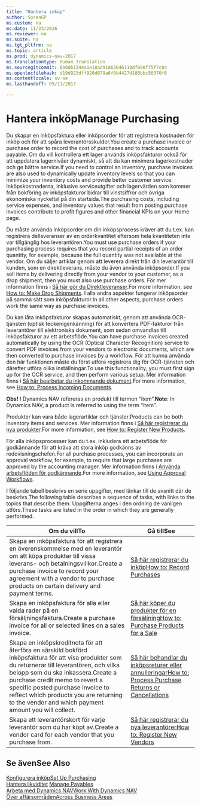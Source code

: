 ```yaml
---
title: "Hantera inköp"
author: SorenGP
ms.custom: na
ms.date: 11/23/2016
ms.reviewer: na
ms.suite: na
ms.tgt_pltfrm: na
ms.topic: article
ms.prod: dynamics-nav-2017
ms.translationtype: Human Translation
ms.sourcegitcommit: 6b60b1344a1e18ad91863046110df880f75f7c04
ms.openlocfilehash: d19d923dff920d879a6f0b4427d180bbc56370f6
ms.contentlocale: sv-se
ms.lasthandoff: 09/11/2017

---
```


# <a name="manage-purchasing"></a><span data-ttu-id="c73d8-102">Hantera inköp</span><span class="sxs-lookup"><span data-stu-id="c73d8-102">Manage Purchasing</span></span>
<span data-ttu-id="c73d8-103">Du skapar en inköpsfaktura eller inköpsorder för att registrera kostnaden för inköp och för att spåra leverantörsskulder.</span><span class="sxs-lookup"><span data-stu-id="c73d8-103">You create a purchase invoice or purchase order to record the cost of purchases and to track accounts payable.</span></span> <span data-ttu-id="c73d8-104">Om du vill kontrollera ett lager används inköpsfakturor också för att uppdatera lagernivåer dynamiskt, så att du kan minimera lagerkostnader och ge bättre service.</span><span class="sxs-lookup"><span data-stu-id="c73d8-104">If you need to control an inventory, purchase invoices are also used to dynamically update inventory levels so that you can minimize your inventory costs and provide better customer service.</span></span> <span data-ttu-id="c73d8-105">Inköpskostnaderna, inklusive serviceutgifter och lagervärden som kommer från bokföring av inköpsfakturor bidrar till vinstsiffror och övriga ekonomiska nyckeltal på din startsida.</span><span class="sxs-lookup"><span data-stu-id="c73d8-105">The purchasing costs, including service expenses, and inventory values that result from posting purchase invoices contribute to profit figures and other financial KPIs on your Home page.</span></span>

<span data-ttu-id="c73d8-106">Du måste använda inköpsorder om din inköpsprocess kräver att du t.ex. kan registrera delleveranser av en orderkvantitet eftersom hela kvantiteten inte var tillgänglig hos leverantören.</span><span class="sxs-lookup"><span data-stu-id="c73d8-106">You must use purchase orders if your purchasing process requires that you record partial receipts of an order quantity, for example, because the full quantity was not available at the vendor.</span></span> <span data-ttu-id="c73d8-107">Om du säljer artiklar genom att leverera direkt från din leverantör till kunden, som en direktleverans, måste du även använda inköpsorder.</span><span class="sxs-lookup"><span data-stu-id="c73d8-107">If you sell items by delivering directly from your vendor to your customer, as a drop shipment, then you must also use purchase orders.</span></span> <span data-ttu-id="c73d8-108">För mer information finns i [Så här gör du Direktleveranser](sales-how-drop-shipment.md).</span><span class="sxs-lookup"><span data-stu-id="c73d8-108">For more information, see [How to: Make Drop Shipments](sales-how-drop-shipment.md).</span></span> <span data-ttu-id="c73d8-109">I alla andra aspekter fungerar inköpsorder på samma sätt som inköpsfakturor.</span><span class="sxs-lookup"><span data-stu-id="c73d8-109">In all other aspects, purchase orders work the same way as purchase invoices.</span></span>

<span data-ttu-id="c73d8-110">Du kan låta inköpsfakturor skapas automatiskt, genom att använda OCR-tjänsten (optisk teckenigenkänning) för att konvertera PDF-fakturor från leverantörer till elektroniska dokument, som sedan omvandlas till inköpsfakturor av ett arbetsflöde.</span><span class="sxs-lookup"><span data-stu-id="c73d8-110">You can have purchase invoices created automatically by using the OCR (Optical Character Recognition) service to convert PDF invoices from your vendors to electronic documents, which are then converted to purchase invoices by a workflow.</span></span> <span data-ttu-id="c73d8-111">För att kunna använda den här funktionen måste du först utföra registrera dig för OCR-tjänsten och därefter utföra olika inställningar.</span><span class="sxs-lookup"><span data-stu-id="c73d8-111">To use this functionality, you must first sign up for the OCR service, and then perform various setup.</span></span> <span data-ttu-id="c73d8-112">Mer information finns i [Så här bearbetar du inkommande dokument](across-process-income-documents.md).</span><span class="sxs-lookup"><span data-stu-id="c73d8-112">For more information, see [How to: Process Incoming Documents](across-process-income-documents.md).</span></span>      

<span data-ttu-id="c73d8-113">**Obs!** I Dynamics NAV refereras en produkt till termen “item”.</span><span class="sxs-lookup"><span data-stu-id="c73d8-113">**Note**: In Dynamics NAV, a product is referred to using the term “item”.</span></span>

<span data-ttu-id="c73d8-114">Produkter kan vara både lagerartiklar och tjänster.</span><span class="sxs-lookup"><span data-stu-id="c73d8-114">Products can be both inventory items and services.</span></span> <span data-ttu-id="c73d8-115">Mer information finns i [Så här registrerar du nya produkter](inventory-how-register-new-products.md).</span><span class="sxs-lookup"><span data-stu-id="c73d8-115">For more information, see [How to: Register New Products](inventory-how-register-new-products.md).</span></span>

<span data-ttu-id="c73d8-116">För alla inköpsprocesser kan du t.ex. inkludera ett arbetsflöde för godkännande för att kräva att stora inköp godkänns av redovisningschefen.</span><span class="sxs-lookup"><span data-stu-id="c73d8-116">For all purchase processes, you can incorporate an approval workflow, for example, to require that large purchases are approved by the accounting manager.</span></span> <span data-ttu-id="c73d8-117">Mer information finns i [Använda arbetsflöden för godkännande](across-how-use-approval-workflows.md).</span><span class="sxs-lookup"><span data-stu-id="c73d8-117">For more information, see [Using Approval Workflows](across-how-use-approval-workflows.md).</span></span>

<span data-ttu-id="c73d8-118">I följande tabell beskrivs en serie uppgifter, med länkar till de avsnitt där de beskrivs.</span><span class="sxs-lookup"><span data-stu-id="c73d8-118">The following table describes a sequence of tasks, with links to the topics that describe them.</span></span> <span data-ttu-id="c73d8-119">Uppgifterna anges i den ordning de vanligen utförs.</span><span class="sxs-lookup"><span data-stu-id="c73d8-119">These tasks are listed in the order in which they are generally performed.</span></span>


|<span data-ttu-id="c73d8-120">Om du vill</span><span class="sxs-lookup"><span data-stu-id="c73d8-120">To</span></span> |<span data-ttu-id="c73d8-121">Gå till</span><span class="sxs-lookup"><span data-stu-id="c73d8-121">See</span></span> |
|---|----|
|<span data-ttu-id="c73d8-122">Skapa en inköpsfaktura för att registrera en överenskommelse med en leverantör om att köpa produkter till vissa leverans- och betalningsvillkor.</span><span class="sxs-lookup"><span data-stu-id="c73d8-122">Create a purchase invoice to record your agreement with a vendor to purchase products on certain delivery and payment terms.</span></span> |[<span data-ttu-id="c73d8-123">Så här registrerar du inköp</span><span class="sxs-lookup"><span data-stu-id="c73d8-123">How to: Record Purchases</span></span>](purchasing-how-record-purchases.md)|
|<span data-ttu-id="c73d8-124">Skapa en inköpsfaktura för alla eller valda rader på en försäljningsfaktura.</span><span class="sxs-lookup"><span data-stu-id="c73d8-124">Create a purchase invoice for all or selected lines on a sales invoice.</span></span>|[<span data-ttu-id="c73d8-125">Så här köper du produkter för en försäljning</span><span class="sxs-lookup"><span data-stu-id="c73d8-125">How to: Purchase Products for a Sale</span></span>](purchasing-how-purchase-products-sale.md)|
|<span data-ttu-id="c73d8-126">Skapa en inköpskreditnota för att återföra en särskild bokförd inköpsfaktura för att visa produkter som du returnerar till leverantören, och vilka belopp som du ska inkassera.</span><span class="sxs-lookup"><span data-stu-id="c73d8-126">Create a purchase credit memo to revert a specific posted purchase invoice to reflect which products you are returning to the vendor and which payment amount you will collect.</span></span>|[<span data-ttu-id="c73d8-127">Så här behandlar du inköpsreturer eller annulleringar</span><span class="sxs-lookup"><span data-stu-id="c73d8-127">How to: Process Purchase Returns or Cancellations</span></span>](purchasing-how-process-purchase-returns-cancellations.md)|
|<span data-ttu-id="c73d8-128">Skapa ett leverantörskort för varje leverantör som du har köpt av.</span><span class="sxs-lookup"><span data-stu-id="c73d8-128">Create a vendor card for each vendor that you purchase from.</span></span>|[<span data-ttu-id="c73d8-129">Så här registrerar du nya leverantörer</span><span class="sxs-lookup"><span data-stu-id="c73d8-129">How to: Register New Vendors</span></span>](purchasing-how-register-new-vendors.md)|

## <a name="see-also"></a><span data-ttu-id="c73d8-130">Se även</span><span class="sxs-lookup"><span data-stu-id="c73d8-130">See Also</span></span>
[<span data-ttu-id="c73d8-131">Konfigurera inköp</span><span class="sxs-lookup"><span data-stu-id="c73d8-131">Set Up Purchasing</span></span>](purchasing-setup-purchasing.md)  
<span data-ttu-id="c73d8-132">[Hantera likviditet](payables-manage-payables.md)  </span><span class="sxs-lookup"><span data-stu-id="c73d8-132">[Manage Payables](payables-manage-payables.md)  </span></span>  
[<span data-ttu-id="c73d8-133">Arbeta med Dynamics NAV</span><span class="sxs-lookup"><span data-stu-id="c73d8-133">Work With Dynamics NAV</span></span>](ui-work-product.md)  
[<span data-ttu-id="c73d8-134">Över affärsområden</span><span class="sxs-lookup"><span data-stu-id="c73d8-134">Across Business Areas</span></span>](ui-across-business-areas.md)

